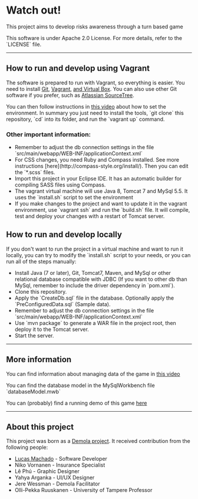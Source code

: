 <h1>Watch out!</h1>
<p>This project aims to develop risks awareness through a turn based game</p>
<p>This software is under Apache 2.0 License. For more details, refer to the `LICENSE` file.</p>

<hr/>

<h2>How to run and develop using Vagrant</h2>
<p>The software is prepared to run with Vagrant, so everything is easier. You need to install <a href="http://git-scm.com/downloads">Git</a>, <a href="https://www.vagrantup.com/downloads.html">Vagrant</a>, <a href="https://www.virtualbox.org/wiki/Downloads"> and Virtual Box</a>. You can also use other Git software if you prefer, such as <a href="http://www.sourcetreeapp.com/">Atlassian SourceTree</a>.</p>
<p>You can then follow instructions in <a href="https://www.youtube.com/watch?v=DZte2FwOypg">this video</a> about how to set the environment. In summary you just need to install the tools, `git clone` this repository, `cd` into its folder, and run the `vagrant up` command.</p>

<h3>Other important information:</h3>
<ul>
    <li>Remember to adjust the db connection settings in the file `src/main/webapp/WEB-INF/applicationContext.xml`</li>
    <li>For CSS changes, you need Ruby and Compass installed. See more instructions [here](http://compass-style.org/install/). Then you can edit the `*.scss` files.</li>
    <li>Import this project in your Eclipse IDE. It has an automatic builder for compiling SASS files using Compass.</li>
    <li>The vagrant virtual machine will use Java 8, Tomcat 7 and MySql 5.5. It uses the `install.sh` script to set the environment</li>
    <li>If you make changes to the project and want to update it in the vagrant environment, use `vagrant ssh` and run the `build.sh` file. It will compile, test and deploy your changes with a restart of Tomcat server.</li>
</ul>


<h2>How to run and develop locally</h2>
<p>If you don't want to run the project in a virtual machine and want to run it locally, you can try to modify the `install.sh` script to your needs, or you can run all of the steps manually:</p>

<ul>
	<li>Install Java (7 or later), Git, Tomcat7, Maven, and MySql or other relational database compatible with JDBC (If you want to other db than MySql, remember to include the driver dependency in `pom.xml`).</li>
	<li>Clone this repository.</li>
	<li>Apply the `CreateDb.sql` file in the database. Optionally apply the `PreConfiguredData.sql` (Sample data).</li>
	<li>Remember to adjust the db connection settings in the file `src/main/webapp/WEB-INF/applicationContext.xml`</li>
	<li>Use `mvn package` to generate a WAR file in the project root, then deploy it to the Tomcat server.</li>
	<li>Start the server.</li>
</ul>

<hr/>

<h2>More information</h2>

<p>You can find information about managing data of the game in <a href="https://www.youtube.com/watch?v=oNyqmua8SKY">this video</a></p>

<p>You can find the database model in the MySqlWorkbench file `databaseModel.mwb`</p>

<p>You can (probably) find a running demo of this game <a href="http://test-machadolucas.rhcloud.com/">here</a></p>

<hr/>

<h2>About this project</h2>

<p>This project was born as a <a href="http://tampere.demola.net/projects/watch-out-dangerous">Demola project</a>. It received contribution from the following people:</p>
<ul>
	<li><a href="http://machadolucas.me">Lucas Machado</a> - Software Developer</li>
	<li>Niko Vornanen - Insurance Specialist</li>
	<li>Lê Phú - Graphic Designer</li>
	<li>Yahya Arganka - UI/UX Designer</li>
	<li>Jere Wessman - Demola Facilitator</li>
	<li>Olli-Pekka Ruuskanen - University of Tampere Professor</li>
</ul>